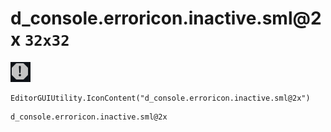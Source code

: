 # d_console.erroricon.inactive.sml@2x `32x32`
<img src="/img/d_console.erroricon.inactive.sml@2x.png" width=32 height=32>

``` CSharp
EditorGUIUtility.IconContent("d_console.erroricon.inactive.sml@2x")
```
```
d_console.erroricon.inactive.sml@2x
```
